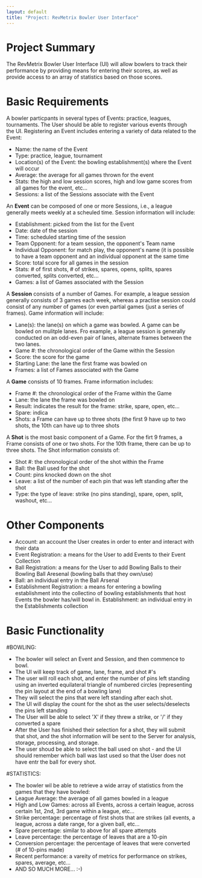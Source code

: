 ```yaml
---
layout: default
title: "Project: RevMetrix Bowler User Interface"
---
```


Project Summary
===============
The RevMetrix Bowler User Interface (UI) will allow bowlers to track their performance by providing means for entering their scores, as well as provide access to an array of statistics based on those scores.

Basic Requirements
==================

A bowler particpants in several types of Events: practice, leagues, tournaments.  The User should be able to register various events through the UI.  Registering an Event includes entering a variety of data related to the Event:

-	Name: the name of the Event
-	Type: practice, league, tournament
-	Location(s) of the Event: the bowling establishment(s) where the Event will occur
-	Average: the average for all games thrown for the event
-	Stats: the high and low session scores, high and low game scores from all games for the event, etc...
-	Sessions: a list of the Sessions associate with the Event

An **Event** can be composed of one or more Sessions, i.e., a league generally meets weekly at a scheuled time.  Session information will include:
-	Establishment: picked from the list for the Event
-	Date: date of the session
-	Time: scheduled starting time of the session
-	Team Opponent: for a team session, the opponent's Team name
-	Individual Opponent: for match play, the opponent's name (it is possible to have a team opponent and an individual opponent at the same time
-	Score: total score for all games in the session
-	Stats: # of first shots, # of strikes, spares, opens, splits, spares converted, splits converted, etc...
-	Games: a list of Games associated with the Session

A **Session** consists of a number of Games.  For example, a league session generally consists of 3 games each week, whereas a practise session could consist of any number of games (or even partial games (just a series of frames).  Game information will include:
-	Lane(s): the lane(s) on which a game was bowled.  A game can be bowled on mulitple lanes.  Fro example, a league session is generally conducted on an odd-even pair of lanes, alternate frames between the two lanes.
-	Game #: the chronological order of the Game within the Session
-	Score: the score for the game
-	Starting Lane: the lane the first frame was bowled on
-	Frames: a list of Fames associated with the Game

A **Game** consists of 10 frames. Frame information includes:
-	Frame #: the chronological order of the Frame within the Game
-	Lane: the lane the frame was bowled on
-	Result: indicates the result for the frame: strike, spare, open, etc...
-	Spare: indica
-	Shots: a Frame can have up to three shots (the first 9 have up to two shots, the 10th can have up to three shots

A **Shot** is the most basic component of a Game.  For the firt 9 frames, a Frame consists of one or two shots.  For the 10th frame, there can be up to three shots.  The Shot information consists of:
- 	Shot #: the chronological order of the shot within the Frame
-	Ball: the Ball used for the shot
-	Count: pins knocked down on the shot
-	Leave:  a list of the number of each pin that was left standing after the shot
-	Type: the type of leave: strike (no pins standing), spare, open, split, washout, etc...


Other Components
================
-	Account: an account the User creates in order to enter and interact with their data
-	Event Registration: a means for the User to add Events to their Event Collection
-	Ball Registration: a means for the User to add Bowling Balls to their Bowling Ball Aresenal (bowling balls that they own/use)
-	Ball: an individual entry in the Ball Arsenal
-	Establishment Registration: a means for entering a bowling establishment into the collectino of bowling establishments that host Events the bowler has/will bowl in.
	Establishment: an individual entry in the Establishments collection



Basic Functionality
===================

#BOWLING:

-	The bowler will select an Event and Session, and then commence to bowl.
-	The UI will keep track of game, lane, frame, and shot #'s
-	The user will roll each shot, and enter the number of pins left standing using an inverted equilateral triangle of numbered circles	(representing the pin layout at the end of a bowling lane)
-	They will select the pins that were left standing after each shot.
-	The UI will display the count for the shot as the user selects/deselects the pins left standing
-	The User will be able to select 'X' if they threw a strike, or '/' if they converted a spare
-	After the User has finished their selection for a shot, they will submit that shot, and the shot information will be sent to the Server for analysis, storage, processing, and storage.
-	The user shoud be able to select the ball used on shot - and the UI should remember which ball was last used so that the User does not have entr the ball for every shot.

#STATISTICS:

-	The bowler wil be able to retrieve a wide array of statistics from the games that they have bowled:
-	League Average: the average of all games bowled in a league
-	High and Low Games: across all Events, across a certain league, across certain 1st, 2nd, 3rd game within a league, etc...
-	Strike percentage: percentage of first shots that are strikes (all events, a league, across a date range, for a given ball, etc...
-	Spare percentage: similar to above for all spare attempts
-	Leave percentage: the percentage of leaves that are a 10-pin
-	Conversion percentage: the percentage of leaves that were converted (# of 10-pins made)
-	Recent performance: a vareity of metrics for performance on strikes, spares, average, etc...
-	AND SO MUCH MORE...  :-)